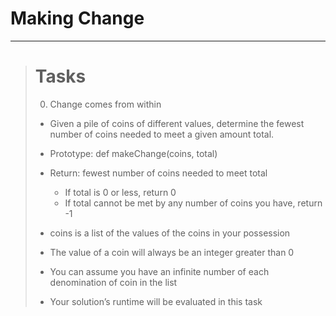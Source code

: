 # Making Change
---
> # Tasks
> 0. Change comes from within
> * Given a pile of coins of different values, determine the fewest number of coins needed to meet a given amount total.
>
> * Prototype: def makeChange(coins, total)
> * Return: fewest number of coins needed to meet total
>    * If total is 0 or less, return 0
>    * If total cannot be met by any number of coins you have, return -1
> * coins is a list of the values of the coins in your possession
> * The value of a coin will always be an integer greater than 0
> * You can assume you have an infinite number of each denomination of coin in the list
> * Your solution’s runtime will be evaluated in this task
